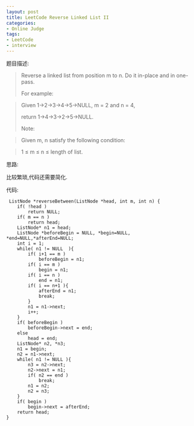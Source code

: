 ```yaml
---
layout: post 
title: LeetCode Reverse Linked List II
categories:
- Online Judge
tags:
- LeetCode
- interview
---
```


题目描述:

>Reverse a linked list from position m to n. Do it in-place and in one-pass.
>
>For example:

>Given 1->2->3->4->5->NULL, m = 2 and n = 4,
>
>return 1->4->3->2->5->NULL.
>
>Note:

>Given m, n satisfy the following condition:

>1 ≤ m ≤ n ≤ length of list. 

思路:

比较繁琐,代码还需要简化.

代码:

     ListNode *reverseBetween(ListNode *head, int m, int n) {
        if( !head )
            return NULL;
        if( m == n )
            return head;
        ListNode* n1 = head;
        ListNode *beforeBegin = NULL, *begin=NULL, *end=NULL,*afterEnd=NULL;
        int i = 1;
        while( n1 != NULL  ){
            if( i+1 == m )
                beforeBegin = n1;
            if( i == m )
                begin = n1;
            if( i == n )
                end = n1;
            if( i == n+1 ){
                afterEnd = n1;
                break;
            }
            n1 = n1->next;
            i++;
        }
        if( beforeBegin )
            beforeBegin->next = end;
        else
            head = end;
        ListNode* n2, *n3;
        n1 = begin;
        n2 = n1->next;
        while( n1 != NULL ){
            n3 = n2->next;
            n2->next = n1;
            if( n2 == end )
                break;
            n1 = n2;
            n2 = n3;
        }
        if( begin )
            begin->next = afterEnd;
        return head;       
    }
